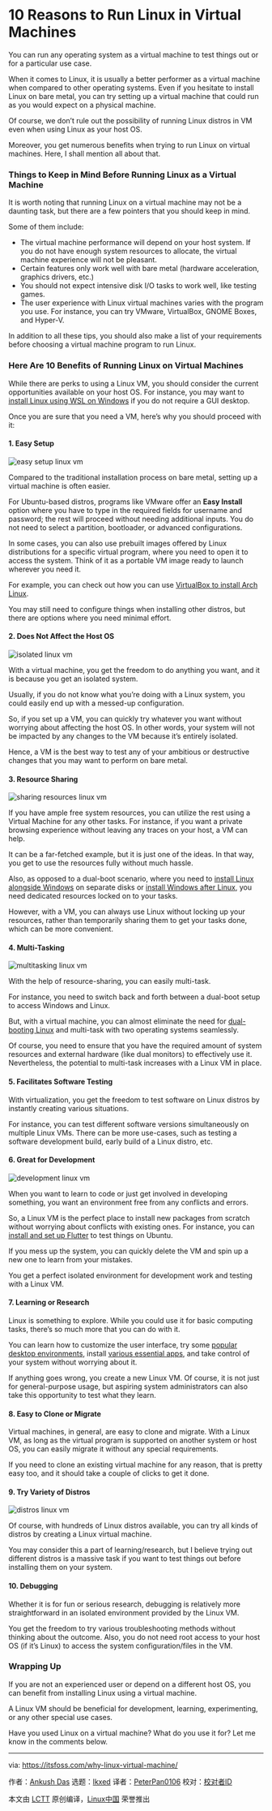 [#]: subject: "10 Reasons to Run Linux in Virtual Machines"
[#]: via: "https://itsfoss.com/why-linux-virtual-machine/"
[#]: author: "Ankush Das https://itsfoss.com/author/ankush/"
[#]: collector: "lkxed"
[#]: translator: "PeterPan0106"
[#]: reviewer: " "
[#]: publisher: " "
[#]: url: " "

10 Reasons to Run Linux in Virtual Machines
======
You can run any operating system as a virtual machine to test things out or for a particular use case.

When it comes to Linux, it is usually a better performer as a virtual machine when compared to other operating systems. Even if you hesitate to install Linux on bare metal, you can try setting up a virtual machine that could run as you would expect on a physical machine.

Of course, we don’t rule out the possibility of running Linux distros in VM even when using Linux as your host OS.

Moreover, you get numerous benefits when trying to run Linux on virtual machines. Here, I shall mention all about that.

### Things to Keep in Mind Before Running Linux as a Virtual Machine

It is worth noting that running Linux on a virtual machine may not be a daunting task, but there are a few pointers that you should keep in mind.

Some of them include:

* The virtual machine performance will depend on your host system. If you do not have enough system resources to allocate, the virtual machine experience will not be pleasant.
* Certain features only work well with bare metal (hardware acceleration, graphics drivers, etc.)
* You should not expect intensive disk I/O tasks to work well, like testing games.
* The user experience with Linux virtual machines varies with the program you use. For instance, you can try VMware, VirtualBox, GNOME Boxes, and Hyper-V.

In addition to all these tips, you should also make a list of your requirements before choosing a virtual machine program to run Linux.

### Here Are 10 Benefits of Running Linux on Virtual Machines

While there are perks to using a Linux VM, you should consider the current opportunities available on your host OS. For instance, you may want to [install Linux using WSL on Windows][1] if you do not require a GUI desktop.

Once you are sure that you need a VM, here’s why you should proceed with it:

#### 1. Easy Setup 

![easy setup linux vm][2]

Compared to the traditional installation process on bare metal, setting up a virtual machine is often easier.

For Ubuntu-based distros, programs like VMware offer an **Easy Install** option where you have to type in the required fields for username and password; the rest will proceed without needing additional inputs. You do not need to select a partition, bootloader, or advanced configurations.

In some cases, you can also use prebuilt images offered by Linux distributions for a specific virtual program, where you need to open it to access the system. Think of it as a portable VM image ready to launch wherever you need it.

For example, you can check out how you can use [VirtualBox to install Arch Linux][3].

You may still need to configure things when installing other distros, but there are options where you need minimal effort.

#### 2. Does Not Affect the Host OS

![isolated linux vm][4]

With a virtual machine, you get the freedom to do anything you want, and it is because you get an isolated system.

Usually, if you do not know what you’re doing with a Linux system, you could easily end up with a messed-up configuration.

So, if you set up a VM, you can quickly try whatever you want without worrying about affecting the host OS. In other words, your system will not be impacted by any changes to the VM because it’s entirely isolated.

Hence, a VM is the best way to test any of your ambitious or destructive changes that you may want to perform on bare metal.

#### 3. Resource Sharing

![sharing resources linux vm][5]

If you have ample free system resources, you can utilize the rest using a Virtual Machine for any other tasks. For instance, if you want a private browsing experience without leaving any traces on your host, a VM can help.

It can be a far-fetched example, but it is just one of the ideas. In that way, you get to use the resources fully without much hassle.

Also, as opposed to a dual-boot scenario, where you need to [install Linux alongside Windows][6] on separate disks or [install Windows after Linux][7], you need dedicated resources locked on to your tasks.

However, with a VM, you can always use Linux without locking up your resources, rather than temporarily sharing them to get your tasks done, which can be more convenient.

#### 4. Multi-Tasking 

![multitasking linux vm][8]

With the help of resource-sharing, you can easily multi-task.

For instance, you need to switch back and forth between a dual-boot setup to access Windows and Linux.

But, with a virtual machine, you can almost eliminate the need for [dual-booting Linux][9] and multi-task with two operating systems seamlessly.

Of course, you need to ensure that you have the required amount of system resources and external hardware (like dual monitors) to effectively use it. Nevertheless, the potential to multi-task increases with a Linux VM in place.

#### 5. Facilitates Software Testing

With virtualization, you get the freedom to test software on Linux distros by instantly creating various situations.

For instance, you can test different software versions simultaneously on multiple Linux VMs. There can be more use-cases, such as testing a software development build, early build of a Linux distro, etc.

#### 6. Great for Development

![development linux vm][10]

When you want to learn to code or just get involved in developing something, you want an environment free from any conflicts and errors.

So, a Linux VM is the perfect place to install new packages from scratch without worrying about conflicts with existing ones. For instance, you can [install and set up Flutter][11] to test things on Ubuntu.

If you mess up the system, you can quickly delete the VM and spin up a new one to learn from your mistakes.

You get a perfect isolated environment for development work and testing with a Linux VM.

#### 7. Learning or Research

Linux is something to explore. While you could use it for basic computing tasks, there’s so much more that you can do with it.

You can learn how to customize the user interface, try some [popular desktop environments][12], install [various essential apps][13], and take control of your system without worrying about it.

If anything goes wrong, you create a new Linux VM. Of course, it is not just for general-purpose usage, but aspiring system administrators can also take this opportunity to test what they learn.

#### 8. Easy to Clone or Migrate

Virtual machines, in general, are easy to clone and migrate. With a Linux VM, as long as the virtual program is supported on another system or host OS, you can easily migrate it without any special requirements.

If you need to clone an existing virtual machine for any reason, that is pretty easy too, and it should take a couple of clicks to get it done.

#### 9. Try Variety of Distros

![distros linux vm][14]

Of course, with hundreds of Linux distros available, you can try all kinds of distros by creating a Linux virtual machine.

You may consider this a part of learning/research, but I believe trying out different distros is a massive task if you want to test things out before installing them on your system.

#### 10. Debugging

Whether it is for fun or serious research, debugging is relatively more straightforward in an isolated environment provided by the Linux VM.

You get the freedom to try various troubleshooting methods without thinking about the outcome. Also, you do not need root access to your host OS (if it’s Linux) to access the system configuration/files in the VM.

### Wrapping Up

If you are not an experienced user or depend on a different host OS, you can benefit from installing Linux using a virtual machine.

A Linux VM should be beneficial for development, learning, experimenting, or any other special use cases.

Have you used Linux on a virtual machine? What do you use it for? Let me know in the comments below.

--------------------------------------------------------------------------------

via: https://itsfoss.com/why-linux-virtual-machine/

作者：[Ankush Das][a]
选题：[lkxed][b]
译者：[PeterPan0106](https://github.com/PeterPan0106)
校对：[校对者ID](https://github.com/校对者ID)

本文由 [LCTT](https://github.com/LCTT/TranslateProject) 原创编译，[Linux中国](https://linux.cn/) 荣誉推出

[a]: https://itsfoss.com/author/ankush/
[b]: https://github.com/lkxed
[1]: https://itsfoss.com/install-bash-on-windows/
[2]: https://itsfoss.com/wp-content/uploads/2022/04/easy-setup-linux-vm.jpg
[3]: https://itsfoss.com/install-arch-linux-virtualbox/
[4]: https://itsfoss.com/wp-content/uploads/2022/04/isolated-linux-vm.jpg
[5]: https://itsfoss.com/wp-content/uploads/2022/04/sharing-resources-linux-vm.jpg
[6]: https://itsfoss.com/dual-boot-hdd-ssd/
[7]: https://itsfoss.com/install-windows-after-ubuntu-dual-boot/
[8]: https://itsfoss.com/wp-content/uploads/2022/04/multitasking-linux-vm.jpg
[9]: https://itsfoss.com/dual-boot-fedora-windows/
[10]: https://itsfoss.com/wp-content/uploads/2022/04/development-linux-vm.jpg
[11]: https://itsfoss.com/install-flutter-linux/
[12]: https://itsfoss.com/best-linux-desktop-environments/
[13]: https://itsfoss.com/essential-linux-applications/
[14]: https://itsfoss.com/wp-content/uploads/2022/04/distros-linux-vm.jpg
